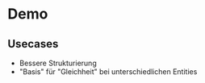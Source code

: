 # Demo
## Usecases
- Bessere Strukturierung
- "Basis" für "Gleichheit" bei unterschiedlichen Entities
